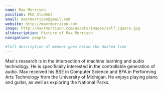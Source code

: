 ```yaml
---
name: Max Morrison
position: PhD Student
email: maxrmorrison@gmail.com
website: http://maxrmorrison.com
image: http://maxrmorrison.com/assets/images/self_square.jpg
altdescription: Picture of Max Morrison
navigation: people

#full description of member goes below the dashed line
---
```

Max's research is in the intersection of machine learning and audio technology. He is specifically interested in the controllable generation of audio. Max received his BSE in Computer Science and BFA in Performing Arts Technology from the University of Michigan. He enjoys playing piano and guitar, as well as exploring the National Parks.
